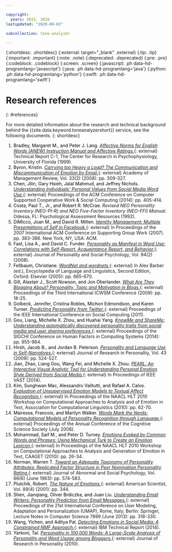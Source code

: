 ```yaml
---

copyright:
  years: 2015, 2020
lastupdated: "2020-09-03"

subcollection: tone-analyzer

---
```


{:shortdesc: .shortdesc}
{:external: target="_blank" .external}
{:tip: .tip}
{:important: .important}
{:note: .note}
{:deprecated: .deprecated}
{:pre: .pre}
{:codeblock: .codeblock}
{:screen: .screen}
{:javascript: .ph data-hd-programlang='javascript'}
{:java: .ph data-hd-programlang='java'}
{:python: .ph data-hd-programlang='python'}
{:swift: .ph data-hd-programlang='swift'}

# Research references
{: #references}

For more detailed information about the research and technical background behind the {{site.data.keyword.toneanalyzershort}} service, see the following documents.
{: shortdesc}

1.  <a id="bib-bradley" style="border-bottom:none; color:black">Bradley, Margaret M., and Peter J. Lang.</a> [*Affective Norms for English Words (ANEW) Instruction Manual and Affective Ratings.*](https://www.researchgate.net/publication/239604183_Affective_Norms_for_English_Words_ANEW_Instruction_Manual_and_Affective_Ratings){: external} Technical Report C-1, The Center for Research in Psychophysiology, University of Florida (1999).
1.  <a id="bib-byron" style="border-bottom:none; color:black">Byron, Kristin.</a> [*Carrying too Heavy a Load? The Communication and Miscommunication of Emotion by Email.*](https://journals.aom.org/doi/abs/10.5465/amr.2008.31193163){: external}  Academy of Management Review, Vol. 33(2) (2008): pp. 309-327.
1.  <a id="bib-chen" style="border-bottom:none; color:black">Chen, Jilin, Gary Hsieh, Jalal Mahmud, and Jeffrey Nichols.</a> [*Understanding Individuals' Personal Values from Social Media Word Use.*](https://dl.acm.org/citation.cfm?id=2531608){: external} Proceedings of the ACM Conference on Computer Supported Cooperative Work & Social Computing (2014): pp. 405-414.
1.  <a id="bib-costa" style="border-bottom:none; color:black">Costa, Paul T., Jr., and Robert R. McCrae.</a> *Revised NEO Personality Inventory (NEO-PI-R) and NEO Five-Factor Inventory (NEO-FFI) Manual.* Odessa, FL: Psychological Assessment Resources (1992).
1.  <a id="bib-dimicco" style="border-bottom:none; color:black">DiMicco, Joan M., and David R. Millen.</a> [*Identity Management: Multiple Presentations of Self in Facebook.*](https://dl.acm.org/citation.cfm?id=1316682){: external} In Proceedings of the 2007 International ACM Conference on Supporting Group Work (2007). pp. 383-386. New York, NY, USA: ACM.
1.  <a id="bib-fast" style="border-bottom:none; color:black">Fast, Lisa A., and David C. Funder.</a> [*Personality as Manifest in Word Use: Correlations with Self-Report, Acquaintance Report, and Behavior.*](https://www.ncbi.nlm.nih.gov/pubmed/18211181){: external} Journal of Personality and Social Psychology, Vol. 94(2) (2008).
1.  <a id="bib-fellbaum" style="border-bottom:none; color:black">Fellbaum, Christiane.</a> [*WordNet and wordnets.*](https://philpapers.org/rec/FELWAW){: external} In Alex Barber (ed.), Encyclopedia of Language and Linguistics, Second Edition, Oxford: Elsevier (2005): pp. 665-670.
1.  <a id="bib-gill" style="border-bottom:none; color:black">Gill, Alastair J., Scott Nowson, and Jon Oberlander.</a> [*What Are They Blogging About? Personality, Topic and Motivation in Blogs.*](https://www.aaai.org/ocs/index.php/ICWSM/09/paper/viewFile/199/403){: external} Proceedings of the Third International ICWSM Conference (2009): pp. 18-25.
1.  <a id="bib-golbeck" style="border-bottom:none; color:black">Golbeck, Jennifer, Cristina Robles, Michon Edmondson, and Karen Turner.</a> [*Predicting Personality from Twitter*.](https://ieeexplore.ieee.org/document/6113107/){: external} Proceedings of the IEEE International Conference on Social Computing (2011).
1.  <a id="bib-gou" style="border-bottom:none; color:black">Gou, Liang, Michelle X. Zhou, and Huahai Yang.</a> [*KnowMe and ShareMe: Understanding automatically discovered personality traits from social media and user sharing preferences.*](https://dl.acm.org/citation.cfm?id=2557398){: external} Proceedings of the SIGCHI Conference on Human Factors in Computing Systems (2014): pp. 955-964.
1.  <a id="bib-hirsh" style="border-bottom:none; color:black">Hirsh, Jacob B., and Jordan B. Peterson.</a> [*Personality and Language Use in Self-Narratives.*](http://individual.utoronto.ca/jacobhirsh/publications/Hirsh_Peterson_2009_JRP.pdf){: external} Journal of Research in Personality, Vol. 43 (2009): pp. 524-527.
1.  <a id="bib-jian" style="border-bottom:none; color:black">Jian, Zhao, Liang Gou, Wang Fei, and Michelle X. Zhou.</a> [*PEARL: An Interactive Visual Analytic Tool for Understanding Personal Emotion Style Derived from Social Media.*](https://ieeexplore.ieee.org/document/7042496/){: external} In Proceedings of IEEE VAST (2014).
1.  <a id="bib-kim" style="border-bottom:none; color:black">Kim, Sunghwan Mac, Alessandro Valitutti, and Rafael A. Calvo.</a> [*Evaluation of Unsupervised Emotion Models to Textual Affect Recognition.*](http://anthology.aclweb.org/W/W10/W10-0208.pdf){: external} In Proceedings of the NAACL HLT 2010 Workshop on Computational Approaches to Analysis and of Emotion in Text, Association for Computational Linguistics (2010): pp. 62-70.
1.  <a id="bib-mairesse" style="border-bottom:none; color:black">Mairesse, Francois, and Marilyn Walker.</a> [*Words Mark the Nerds: Computational Models of Personality Recognition through Language.*](https://citeseerx.ist.psu.edu/viewdoc/download?doi=10.1.1.65.3742&rep=rep1&type=pdf){: external} Proceedings of the Annual Conference of the Cognitive Science Society (July 2006).
1.  <a id="bib-mohammad" style="border-bottom:none; color:black">Mohammad, Saif M., and Peter D. Turney.</a> [*Emotions Evoked by Common Words and Phrases: Using Mechanical Turk to Create an Emotion Lexicon.*](https://dl.acm.org/citation.cfm?id=1860635){: external} In Proceedings of the NAACL HLT 2010 Workshop on Computational Approaches to Analysis and Generation of Emotion in Text, CAAGET (2010): pp. 26-34.
1.  <a id="bib-norman" style="border-bottom:none; color:black">Norman, Warren T.</a> [*Toward an Adequate Taxonomy of Personality Attributes: Replicated Factor Structure in Peer Nomination Personality Rating.*](http://psycnet.apa.org/journals/abn/66/6/574/){: external} Journal of Abnormal and Social Psychology, Vol. 66(6) (June 1963): pp. 574-583.
1.  <a id="bib-plutchik" style="border-bottom:none; color:black">Plutchik, Robert.</a> [*The Nature of Emotions.*](https://www.jstor.org/stable/27857503?seq=1#page_scan_tab_contents){: external} American Scientist, Vol. 89(4) (2001): pp. 344.
1.  <a id="bib-shen" style="border-bottom:none; color:black">Shen, Jianqiang, Oliver Brdiczka, and Juan Liu.</a> [*Understanding Email Writers: Personality Prediction from Email Messages.*](https://www.semanticscholar.org/paper/Understanding-Email-Writers%3A-Personality-Prediction-Shen-Brdiczka/c639c8b8e0e5bee7bd834121dbe4f68b474e55d6){: external} Proceedings of the 21st International Conference on User Modeling, Adaptation and Personalization (UMAP), Rome, Italy; Berlin: Springer, Lecture Notes in Computer Science 7899 (June 2013): pp. 318-330.
1.  <a id="bib-wang" style="border-bottom:none; color:black">Wang, Yichen, and Aditya Pal.</a> [*Detecting Emotions in Social Media: A Constrained NMF Approach.*](https://www.semanticscholar.org/paper/Detecting-Emotions-in-Social-Media%3A-A-Constrained-Wang-Pal/9dcd60fa11d4e6bee0fc06405e3a9ac83c89203c){: external} IBM Technical Report (2014).
1.  <a id="bib-yarkoni" style="border-bottom:none; color:black">Yarkoni, Tal.</a> [*Personality in 100,000 Words: A Large-Scale Analysis of Personality and Word Usage among Bloggers.*](https://www.ncbi.nlm.nih.gov/pmc/articles/PMC2885844/){: external} Journal of Research in Personality (2010).
